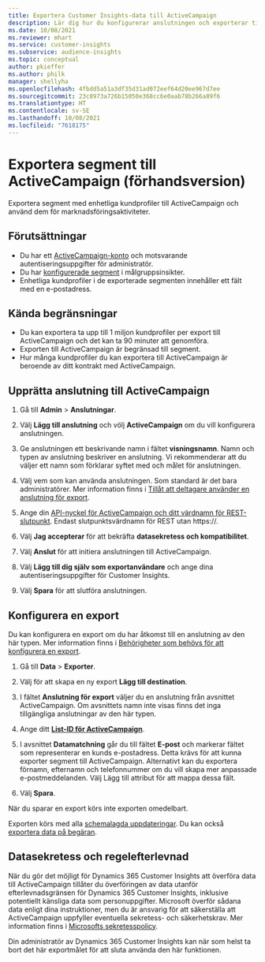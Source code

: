 ```yaml
---
title: Exportera Customer Insights-data till ActiveCampaign
description: Lär dig hur du konfigurerar anslutningen och exporterar till ActiveCampaign.
ms.date: 10/08/2021
ms.reviewer: mhart
ms.service: customer-insights
ms.subservice: audience-insights
ms.topic: conceptual
author: pkieffer
ms.author: philk
manager: shellyha
ms.openlocfilehash: 4fbdd5a51a3df35d31ad072eef64d20ee967d7ee
ms.sourcegitcommit: 23c8973a726b15050e368cc6e0aab78b266a89f6
ms.translationtype: HT
ms.contentlocale: sv-SE
ms.lasthandoff: 10/08/2021
ms.locfileid: "7618175"
---
```

# <a name="export-segments-to-activecampaign-preview"></a>Exportera segment till ActiveCampaign (förhandsversion)

Exportera segment med enhetliga kundprofiler till ActiveCampaign och använd dem för marknadsföringsaktiviteter.

## <a name="prerequisites"></a>Förutsättningar

-   Du har ett [ActiveCampaign-konto](https://www.activecampaign.com/) och motsvarande autentiseringsuppgifter för administratör.
-   Du har [konfigurerade segment](segments.md) i målgruppsinsikter.
-   Enhetliga kundprofiler i de exporterade segmenten innehåller ett fält med en e-postadress.

## <a name="known-limitations"></a>Kända begränsningar

- Du kan exportera ta upp till 1 miljon kundprofiler per export till ActiveCampaign och det kan ta 90 minuter att genomföra.
- Exporten till ActiveCampaign är begränsad till segment.
- Hur många kundprofiler du kan exportera till ActiveCampaign är beroende av ditt kontrakt med ActiveCampaign.

## <a name="set-up-connection-to-activecampaign"></a>Upprätta anslutning till ActiveCampaign

1. Gå till **Admin** > **Anslutningar**.

1. Välj **Lägg till anslutning** och völj **ActiveCampaign** om du vill konfigurera anslutningen.

1. Ge anslutningen ett beskrivande namn i fältet **visningsnamn**. Namn och typen av anslutning beskriver en anslutning. Vi rekommenderar att du väljer ett namn som förklarar syftet med och målet för anslutningen.

1. Välj vem som kan använda anslutningen. Som standard är det bara administratörer. Mer information finns i [Tillåt att deltagare använder en anslutning för export](connections.md#allow-contributors-to-use-a-connection-for-exports).

1. Ange din [API-nyckel för ActiveCampaign och ditt värdnamn för REST-slutpunkt](https://help.activecampaign.com/hc/articles/207317590-Getting-started-with-the-API#how-to-obtain-your-activecampaign-api-url-and-key). Endast slutpunktsvärdnamn för REST utan https://. 

1. Välj **Jag accepterar** för att bekräfta **datasekretess och kompatibilitet**.

1. Välj **Anslut** för att initiera anslutningen till ActiveCampaign.

1. Välj **Lägg till dig själv som exportanvändare** och ange dina autentiseringsuppgifter för Customer Insights.

1. Välj **Spara** för att slutföra anslutningen.

## <a name="configure-an-export"></a>Konfigurera en export

Du kan konfigurera en export om du har åtkomst till en anslutning av den här typen. Mer information finns i [Behörigheter som behövs för att konfigurera en export](export-destinations.md#set-up-a-new-export).

1. Gå till **Data** > **Exporter**.

1. Välj för att skapa en ny export **Lägg till destination**.

1. I fältet **Anslutning för export** väljer du en anslutning från avsnittet ActiveCampaign. Om avsnittets namn inte visas finns det inga tillgängliga anslutningar av den här typen.

1. Ange ditt [**List-ID för ActiveCampaign**](https://help.activecampaign.com/hc/articles/360000030559-How-to-create-a-list-in-ActiveCampaign).    

1. I avsnittet **Datamatchning** går du till fältet **E-post** och markerar fältet som representerar en kunds e-postadress. Detta krävs för att kunna exporter segment till ActiveCampaign. Alternativt kan du exportera förnamn, efternamn och telefonnummer om du vill skapa mer anpassade e-postmeddelanden. Välj Lägg till attribut för att mappa dessa fält.

1. Välj **Spara**.

När du sparar en export körs inte exporten omedelbart.

Exporten körs med alla [schemalagda uppdateringar](system.md#schedule-tab). Du kan också [exportera data på begäran](export-destinations.md#run-exports-on-demand). 


## <a name="data-privacy-and-compliance"></a>Datasekretess och regelefterlevnad

När du gör det möjligt för Dynamics 365 Customer Insights att överföra data till ActiveCampaign tillåter du överföringen av data utanför efterlevnadsgränsen för Dynamics 365 Customer Insights, inklusive potentiellt känsliga data som personuppgifter. Microsoft överför sådana data enligt dina instruktioner, men du är ansvarig för att säkerställa att ActiveCampaign uppfyller eventuella sekretess- och säkerhetskrav. Mer information finns i [Microsofts sekretesspolicy](https://go.microsoft.com/fwlink/?linkid=396732).

Din administratör av Dynamics 365 Customer Insights kan när som helst ta bort det här exportmålet för att sluta använda den här funktionen.
